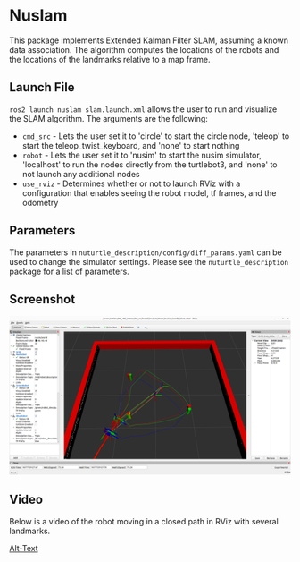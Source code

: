 # Nuslam
This package implements Extended Kalman Filter SLAM, assuming a known data association. The algorithm computes the locations of the robots and the locations of the landmarks relative to a map frame.
## Launch File
`ros2 launch nuslam slam.launch.xml` allows the user to run and visualize the SLAM algorithm. The arguments are the following:
* `cmd_src` - Lets the user set it to 'circle' to start the circle node, 'teleop' to start the teleop_twist_keyboard, and 'none' to start nothing
* `robot` - Lets the user set it to 'nusim' to start the nusim simulator, 'localhost' to run the nodes directly from the turtlebot3, and 'none' to not launch any additional nodes
* `use_rviz` - Determines whether or not to launch RViz with a configuration that enables seeing the robot model, tf frames, and the odometry
## Parameters
The parameters in `nuturtle_description/config/diff_params.yaml` can be used to change the simulator settings. Please see the `nuturtle_description` package for a list of parameters.
## Screenshot
![](images/slam.png)
## Video
Below is a video of the robot moving in a closed path in RViz with several landmarks.

[Alt-Text](https://user-images.githubusercontent.com/113070827/222328189-ac7f5df1-a594-42dd-954b-b6a3e2f50934.webm)